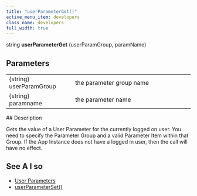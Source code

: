 ```yaml
---
title: "userParameterGet()"
active_menu_item: developers
class_name: developers
full_width: true
---
```



string **userParameterGet** (userParamGroup, paramName)

## Parameters

<table>
<tr>
<td width="168">
{string} userParamGroup

</td>
<td width="15">
</td>
<td width="697">
the parameter group name

</td>
</tr>
<tr>
<td width="168">
{string} paramname

</td>
<td width="15">
</td>
<td width="697">
the parameter name

</td>
</tr>
</table>
## Description

Gets the value of a User Parameter for the currently logged on user. You need to specify the Parameter Group and a valid Parameter Item within that Group. If the App Instance does not have a logged in user, then the call will have no effect.

## See A l so

 - [User Parameters](/developers/documentation/product-guide/the-console/console-tabs/more/account-variables/user-parameters/)
 - [userParameterSet()](/developers/documentation/scripting-apis/client-api/app-functions/userparameterset)


